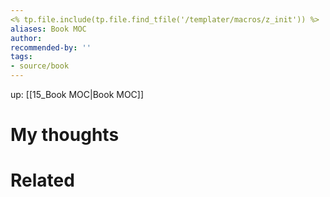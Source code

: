 ```yaml
---
<% tp.file.include(tp.file.find_tfile('/templater/macros/z_init')) %>
aliases: Book MOC
author: 
recommended-by: ''
tags:
- source/book
---
```

up: [[15_Book MOC|Book MOC]]

# My thoughts


# Related



